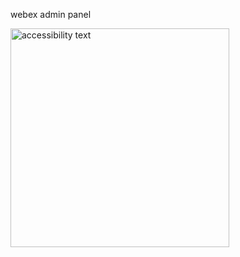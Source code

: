webex admin panel

<img src="C:/Users/Dell/Desktop/img/webex/Add to Webex.JPG" width="350" alt="accessibility text">


